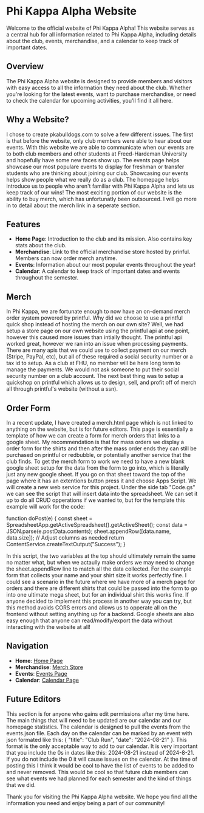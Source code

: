 # Phi Kappa Alpha Website

Welcome to the official website of Phi Kappa Alpha! This website serves as a central hub for all information related to Phi Kappa Alpha, including details about the club, events, merchandise, and a calendar to keep track of important dates.

## Overview

The Phi Kappa Alpha website is designed to provide members and visitors with easy access to all the information they need about the club. Whether you're looking for the latest events, want to purchase merchandise, or need to check the calendar for upcoming activities, you'll find it all here.

## Why a Website?

I chose to create pkabulldogs.com to solve a few different issues. The first is that before the website, only club members were able to hear about our events. With this website we are able to communicate when our events are to both club members and other students at Freed-Hardeman University and hopefully have some new faces show up. The events page helps showcase our most populare events to display for freshman or transfer students who are thinking about joining our club. Showcasing our events helps show people what we really do as a club. The homepage helps introduce us to people who aren't familiar with Phi Kappa Alpha and lets us keep track of our wins! The most exciting portion of our website is the ability to buy merch, which has unfortunatly been outsourced. I will go more in to detail about the merch link in a seperate section.

## Features

- **Home Page**: Introduction to the club and its mission. Also contains key stats about the club.
- **Merchandise**: Link to the official merchandise store hosted by prinful. Members can now order merch anytime.
- **Events**: Information about our most popular events throughout the year!
- **Calendar**: A calendar to keep track of important dates and events throughout the semester.

## Merch

In Phi Kappa, we are fortunate enough to now have an on-demand merch order system powered by printful. Why did we choose to use a printful quick shop instead of hosting the merch on our own site? Well, we had setup a store page on our own website using the printful api at one point, however this caused more issues than intially thought. The printful api worked great, however we ran into an issue when processing payments. There are many apis that we could use to collect payment on our merch (Stripe, PayPal, etc), but all of these required a social security number or a tax id to setup. As a club at FHU, no member will be here long term to manage the payments. We would not ask someone to put their social security number on a club account. The next best thing was to setup a quickshop on printful which allows us to design, sell, and profit off of merch all through printful's website (without a ssn).

## Order Form

In a recent update, I have created a merch.html page which is not linked to anything on the website, but is for future editors. This page is essentially a template of how we can create a form for merch orders that links to a google sheet. My recommendation is that for mass orders we display a order form for the shirts and then after the mass order ends they can still be purchased on printful or redbubble, or potentially another service that the club finds. To get the merch form to work we need to have a new blank google sheet setup for the data from the form to go into, which is literally just any new google sheet. If you go on that sheet toward the top of the page where it has an extentions button press it and choose Apps Script. We will create a new web service for this project. Under the side tab "Code.gs" we can see the script that will insert data into the spreadsheet. We can set it up to do all CRUD opperations if we wanted to, but for the template this example will work for the code:

function doPost(e) {
  const sheet = SpreadsheetApp.getActiveSpreadsheet().getActiveSheet();
  const data = JSON.parse(e.postData.contents);
  sheet.appendRow([data.name, data.size]); // Adjust columns as needed
  return ContentService.createTextOutput("Success");
}

In this script, the two variables at the top should ultimately remain the same no matter what, but when we actaully make orders we may
need to change the sheet.appendRow line to match all the data collected. For the example form that collects your name and your shirt size it works perfectly fine. I could see a scenario in the future where we have more of a merch page for orders and there are different shirts that could be passed into the form to go into one ultimate mega sheet, but for an individual shirt this works fine. If anyone decided to implement this process in another way you can try, but this method avoids CORS errors and allows us to opperate all on the frontend without setting anything up for a backend. Google sheets are also easy enough that anyone can read/modify/export the data without interacting with the website at all!

## Navigation

- **Home**: [Home Page](home.html)
- **Merchandise**: [Merch Store](https://pkabulldogs.printful.me/)
- **Events**: [Events Page](events.html)
- **Calendar**: [Calendar Page](calendar.html)

## Future Editors

This section is for anyone who gains edit permissions after my time here. The main things that will need to be updated are our calendar and our homepage statistics. The calendar is designed to pull the events from the events.json file. Each day on the calendar can be marked by an event with json formated like this: { "title": "Club Run", "date": "2024-08-21" }. This format is the only acceptable way to add to our calendar. It is very important that you include the 0s in dates like this: 2024-08-21 instead of 2024-8-21. If you do not include the 0 it will cause issues on the calendar. At the time of posting this I think it would be cool to have the list of events to be added to and never removed. This would be cool so that future club members can see what events we had planned for each semester and the kind of things that we did.

Thank you for visiting the Phi Kappa Alpha website. We hope you find all the information you need and enjoy being a part of our community!